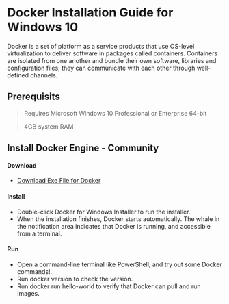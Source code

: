 ﻿# Docker Installation Guide for Windows 10

Docker is a set of platform as a service products that use OS-level virtualization to deliver software in packages called containers. Containers are isolated from one another and bundle their own software, libraries and configuration files; they can communicate with each other through well-defined channels.

## Prerequisits
> Requires Microsoft Windows 10 Professional or Enterprise 64-bit

> 4GB system RAM
   
## Install Docker Engine - Community  
#### Download
   * [Download Exe File for Docker](https://hub.docker.com/editions/community/docker-ce-desktop-windows?tab=resources)

#### Install
   * Double-click Docker for Windows Installer to run the installer.
   * When the installation finishes, Docker starts automatically. The whale  in the notification area indicates that Docker is running, and accessible from a terminal.


#### Run
   * Open a command-line terminal like PowerShell, and try out some Docker commands!.
   * Run docker version to check the version.
   * Run docker run hello-world to verify that Docker can pull and run images.
   
   
   




